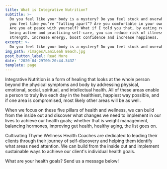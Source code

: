 ```yaml
---
title: What is Integrative Nutrition?
subtitle: >-
  Do you feel like your body is a mystery? Do you feel stuck and overwhelmed? Do
  you feel like you’re “falling apart”? Are you comfortable in your own body?
  Are you at peace with yourself? What if I told you that, by eating real food,
  being active and practicing self-care, you can reduce risk of illness, build
  strength, increase energy, boost confidence and increase happiness.
excerpt: >-
  Do you feel like your body is a mystery? Do you feel stuck and overwhelmed? Do you feel like you’re “falling apart”? Are you comfortable in your own body? Are you at peace with yourself? What if I told you that, by eating real food, being active and practicing self-care, you can reduce risk of illness, build strength, increase energy, boost confidence and increase happiness.
img_path: /images/LaniLeah Beach.jpg
post_button_label: Read More
date: '2020-04-29T00:20:44.343Z'
template: page
---
```

Integrative Nutrition is a form of healing that looks at the whole person beyond the physical symptoms and body by addressing physical, emotional, social, spiritual, and intellectual health. All of these areas enable a person to truly live each day in the healthiest, happiest way possible, and if one area is compromised, most likely other areas will be as well.

When we focus on these five pillars of health and wellness, we can build from the inside out and discover what changes we need to implement in our lives to achieve our health goals; whether that is weight management, balancing hormones, improving gut health, healthy aging, the list goes on.

Cultivating Thyme Wellness Health Coaches are dedicated to leading their clients through their journey of self-discovery and helping them identify what areas need attention. We can build from the inside out and implement sustainable ways to achieve our client's individual health goals.

What are your health goals? Send us a message below!
